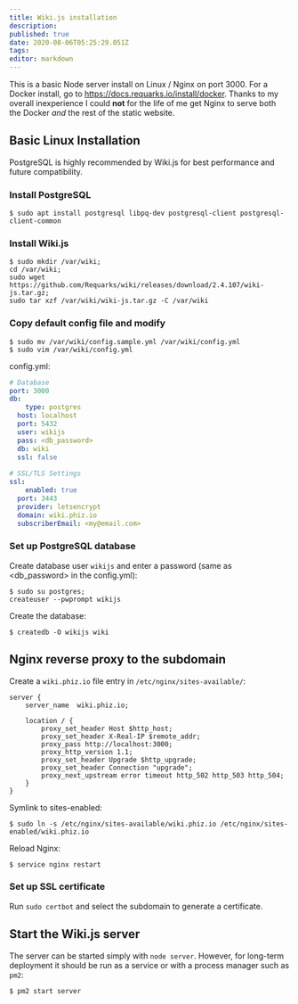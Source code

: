 ```yaml
---
title: Wiki.js installation
description: 
published: true
date: 2020-08-06T05:25:29.051Z
tags: 
editor: markdown
---
```


This is a basic Node server install on Linux / Nginx on port 3000. For a Docker install, go to https://docs.requarks.io/install/docker. Thanks to my overall inexperience I could **not** for the life of me get Nginx to serve both the Docker *and* the rest of the static website.

## Basic Linux Installation

PostgreSQL is highly recommended by Wiki.js for best performance and future compatibility.
### Install PostgreSQL
```shell-session
$ sudo apt install postgresql libpq-dev postgresql-client postgresql-client-common
```

### Install Wiki.js
```shell-session
$ sudo mkdir /var/wiki;
cd /var/wiki;
sudo wget https://github.com/Requarks/wiki/releases/download/2.4.107/wiki-js.tar.gz;   
sudo tar xzf /var/wiki/wiki-js.tar.gz -C /var/wiki
```

### Copy default config file and modify
```shell-session
$ sudo mv /var/wiki/config.sample.yml /var/wiki/config.yml
$ sudo vim /var/wiki/config.yml
```

config.yml:
```yaml
# Database
port: 3000
db:
	type: postgres
  host: localhost
  port: 5432
  user: wikijs
  pass: <db_password>
  db: wiki
  ssl: false
 
# SSL/TLS Settings
ssl:
	enabled: true
  port: 3443
  provider: letsencrypt
  domain: wiki.phiz.io
  subscriberEmail: <my@email.com>
```

### Set up PostgreSQL database

Create database user `wikijs` and enter a password (same as <db_password> in the config.yml):
```shell-session
$ sudo su postgres;
createuser --pwprompt wikijs
```

Create the database:
```shell-session
$ createdb -O wikijs wiki
```

## Nginx reverse proxy to the subdomain

Create a `wiki.phiz.io` file entry in `/etc/nginx/sites-available/`:
```nginx
server {
    server_name  wiki.phiz.io;

    location / {
        proxy_set_header Host $http_host;
        proxy_set_header X-Real-IP $remote_addr;
        proxy_pass http://localhost:3000;
        proxy_http_version 1.1;
        proxy_set_header Upgrade $http_upgrade;
        proxy_set_header Connection "upgrade";
        proxy_next_upstream error timeout http_502 http_503 http_504;
    }
}
```

Symlink to sites-enabled:
```shell-session
$ sudo ln -s /etc/nginx/sites-available/wiki.phiz.io /etc/nginx/sites-enabled/wiki.phiz.io
```

Reload Nginx:
```shell-session
$ service nginx restart
```

### Set up SSL certificate
Run `sudo certbot` and select the subdomain to generate a certificate.
<br />

## Start the Wiki.js server

The server can be started simply with `node server`. However, for long-term deployment it should be run as a service or with a process manager such as `pm2`:
```shell-session
$ pm2 start server
```



